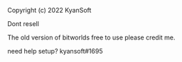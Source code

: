 Copyright (c) 2022 KyanSoft

Dont resell 

The old version of bitworlds free to use please credit me.

need help setup? kyansoft#1695
